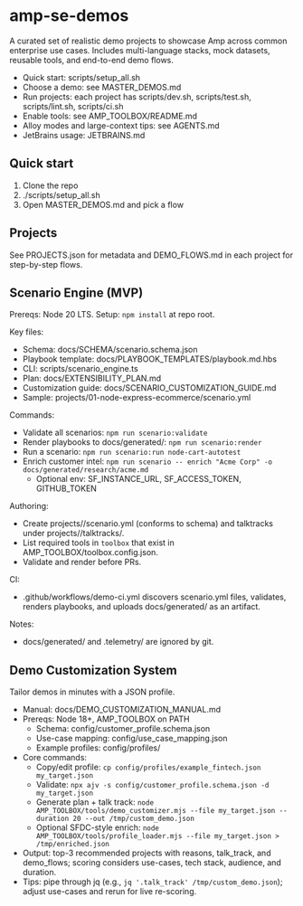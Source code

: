 # amp-se-demos

A curated set of realistic demo projects to showcase Amp across common enterprise use cases. Includes multi-language stacks, mock datasets, reusable tools, and end-to-end demo flows.

- Quick start: scripts/setup_all.sh
- Choose a demo: see MASTER_DEMOS.md
- Run projects: each project has scripts/dev.sh, scripts/test.sh, scripts/lint.sh, scripts/ci.sh
- Enable tools: see AMP_TOOLBOX/README.md
- Alloy modes and large-context tips: see AGENTS.md
- JetBrains usage: JETBRAINS.md

## Quick start

1) Clone the repo
2) ./scripts/setup_all.sh
3) Open MASTER_DEMOS.md and pick a flow

## Projects

See PROJECTS.json for metadata and DEMO_FLOWS.md in each project for step-by-step flows.

## Scenario Engine (MVP)

Prereqs: Node 20 LTS. Setup: `npm install` at repo root.

Key files:
- Schema: docs/SCHEMA/scenario.schema.json
- Playbook template: docs/PLAYBOOK_TEMPLATES/playbook.md.hbs
- CLI: scripts/scenario_engine.ts
- Plan: docs/EXTENSIBILITY_PLAN.md
- Customization guide: docs/SCENARIO_CUSTOMIZATION_GUIDE.md
- Sample: projects/01-node-express-ecommerce/scenario.yml

Commands:
- Validate all scenarios: `npm run scenario:validate`
- Render playbooks to docs/generated/: `npm run scenario:render`
- Run a scenario: `npm run scenario:run node-cart-autotest`
- Enrich customer intel: `npm run scenario -- enrich "Acme Corp" -o docs/generated/research/acme.md`
  - Optional env: SF_INSTANCE_URL, SF_ACCESS_TOKEN, GITHUB_TOKEN

Authoring:
- Create projects/<project>/scenario.yml (conforms to schema) and talktracks under projects/<project>/talktracks/.
- List required tools in `toolbox` that exist in AMP_TOOLBOX/toolbox.config.json.
- Validate and render before PRs.

CI:
- .github/workflows/demo-ci.yml discovers scenario.yml files, validates, renders playbooks, and uploads docs/generated/ as an artifact.

Notes:
- docs/generated/ and .telemetry/ are ignored by git.

## Demo Customization System

Tailor demos in minutes with a JSON profile.

- Manual: docs/DEMO_CUSTOMIZATION_MANUAL.md
- Prereqs: Node 18+, AMP_TOOLBOX on PATH
  - Schema: config/customer_profile.schema.json
  - Use-case mapping: config/use_case_mapping.json
  - Example profiles: config/profiles/
- Core commands:
  - Copy/edit profile: `cp config/profiles/example_fintech.json my_target.json`
  - Validate: `npx ajv -s config/customer_profile.schema.json -d my_target.json`
  - Generate plan + talk track: `node AMP_TOOLBOX/tools/demo_customizer.mjs --file my_target.json --duration 20 --out /tmp/custom_demo.json`
  - Optional SFDC-style enrich: `node AMP_TOOLBOX/tools/profile_loader.mjs --file my_target.json > /tmp/enriched.json`
- Output: top-3 recommended projects with reasons, talk_track, and demo_flows; scoring considers use-cases, tech stack, audience, and duration.
- Tips: pipe through jq (e.g., `jq '.talk_track' /tmp/custom_demo.json`); adjust use-cases and rerun for live re-scoring.
